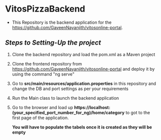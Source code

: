 # VitosPizzaBackend

- This Repository is the backend application for the https://github.com/GaveenNayanjith/vitosonline-portal.

## _Steps to Setting-Up the project_
1. Clone the backend repository and load the pom.xml as a Maven project
2. Clone the frontend repository from https://github.com/GaveenNayanjith/vitosonline-portal and deploy it by using the command "ng serve"
3. Go to **src/main/resources/application.properties** in this repository and change the DB and port settings as per your requirements
4. Run the Main class to launch the backend application
5. Go to the browser and load up **https://localhost:(your_specified_port_number_for_ng)/home/category** to got to the first page of the application.

   **You will have to populate the tabels once it is created as they will be empty**
